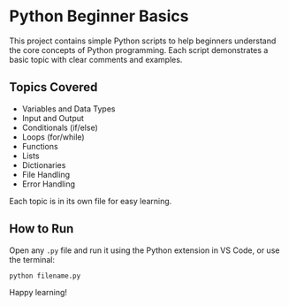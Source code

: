 # Python Beginner Basics

This project contains simple Python scripts to help beginners understand the core concepts of Python programming. Each script demonstrates a basic topic with clear comments and examples.

## Topics Covered
- Variables and Data Types
- Input and Output
- Conditionals (if/else)
- Loops (for/while)
- Functions
- Lists
- Dictionaries
- File Handling
- Error Handling

Each topic is in its own file for easy learning.

## How to Run
Open any `.py` file and run it using the Python extension in VS Code, or use the terminal:

```
python filename.py
```

Happy learning!
